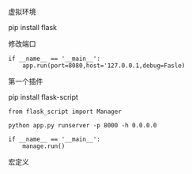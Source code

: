 虚拟环境

pip install flask

修改端口

```
if __name__ == '__main__':
    app.run(port=8080,host='127.0.0.1,debug=Fasle)
```

第一个插件

pip install flask-script

```
from flask_script import Manager

python app.py runserver -p 8000 -h 0.0.0.0

if __name__ == '__main__':
    manage.run()
```







宏定义

